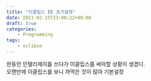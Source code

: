 ```yaml
---
title: "이클립스 EE 초기설정"
date: 2021-02-15T23:00:22+09:00
draft: true
categories:
    - Programming
tags:
    - eclipse
---
```


한동안 인텔리제이를 쓰다가 이클립스를 써야할 상황이 생겼다.     
오랜만에 이클립스를 보니 까먹은 것이 많아 기본설정
